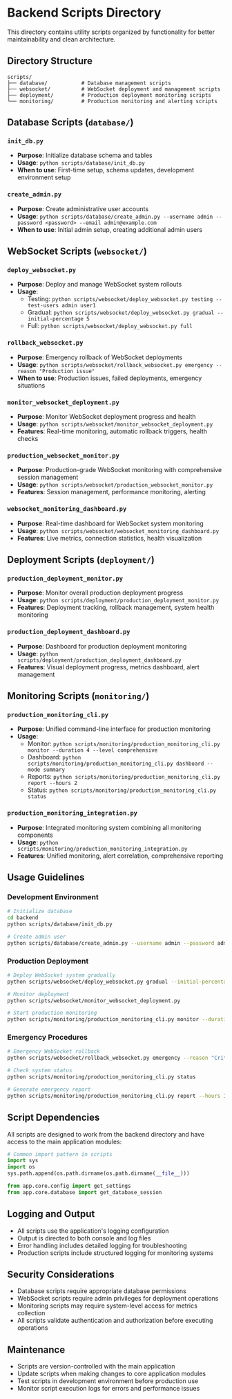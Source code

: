 # Backend Scripts Directory

This directory contains utility scripts organized by functionality for better maintainability and clean architecture.

## Directory Structure

```
scripts/
├── database/           # Database management scripts
├── websocket/          # WebSocket deployment and management scripts
├── deployment/         # Production deployment monitoring scripts
└── monitoring/         # Production monitoring and alerting scripts
```

## Database Scripts (`database/`)

### `init_db.py`
- **Purpose**: Initialize database schema and tables
- **Usage**: `python scripts/database/init_db.py`
- **When to use**: First-time setup, schema updates, development environment setup

### `create_admin.py`
- **Purpose**: Create administrative user accounts
- **Usage**: `python scripts/database/create_admin.py --username admin --password <password> --email admin@example.com`
- **When to use**: Initial admin setup, creating additional admin users

## WebSocket Scripts (`websocket/`)

### `deploy_websocket.py`
- **Purpose**: Deploy and manage WebSocket system rollouts
- **Usage**: 
  - Testing: `python scripts/websocket/deploy_websocket.py testing --test-users admin user1`
  - Gradual: `python scripts/websocket/deploy_websocket.py gradual --initial-percentage 5`
  - Full: `python scripts/websocket/deploy_websocket.py full`

### `rollback_websocket.py`
- **Purpose**: Emergency rollback of WebSocket deployments
- **Usage**: `python scripts/websocket/rollback_websocket.py emergency --reason "Production issue"`
- **When to use**: Production issues, failed deployments, emergency situations

### `monitor_websocket_deployment.py`
- **Purpose**: Monitor WebSocket deployment progress and health
- **Usage**: `python scripts/websocket/monitor_websocket_deployment.py`
- **Features**: Real-time monitoring, automatic rollback triggers, health checks

### `production_websocket_monitor.py`
- **Purpose**: Production-grade WebSocket monitoring with comprehensive session management
- **Usage**: `python scripts/websocket/production_websocket_monitor.py`
- **Features**: Session management, performance monitoring, alerting

### `websocket_monitoring_dashboard.py`
- **Purpose**: Real-time dashboard for WebSocket system monitoring
- **Usage**: `python scripts/websocket/websocket_monitoring_dashboard.py`
- **Features**: Live metrics, connection statistics, health visualization

## Deployment Scripts (`deployment/`)

### `production_deployment_monitor.py`
- **Purpose**: Monitor overall production deployment progress
- **Usage**: `python scripts/deployment/production_deployment_monitor.py`
- **Features**: Deployment tracking, rollback management, system health monitoring

### `production_deployment_dashboard.py`
- **Purpose**: Dashboard for production deployment monitoring
- **Usage**: `python scripts/deployment/production_deployment_dashboard.py`
- **Features**: Visual deployment progress, metrics dashboard, alert management

## Monitoring Scripts (`monitoring/`)

### `production_monitoring_cli.py`
- **Purpose**: Unified command-line interface for production monitoring
- **Usage**: 
  - Monitor: `python scripts/monitoring/production_monitoring_cli.py monitor --duration 4 --level comprehensive`
  - Dashboard: `python scripts/monitoring/production_monitoring_cli.py dashboard --mode summary`
  - Reports: `python scripts/monitoring/production_monitoring_cli.py report --hours 2`
  - Status: `python scripts/monitoring/production_monitoring_cli.py status`

### `production_monitoring_integration.py`
- **Purpose**: Integrated monitoring system combining all monitoring components
- **Usage**: `python scripts/monitoring/production_monitoring_integration.py`
- **Features**: Unified monitoring, alert correlation, comprehensive reporting

## Usage Guidelines

### Development Environment
```bash
# Initialize database
cd backend
python scripts/database/init_db.py

# Create admin user
python scripts/database/create_admin.py --username admin --password admin123 --email admin@localhost
```

### Production Deployment
```bash
# Deploy WebSocket system gradually
python scripts/websocket/deploy_websocket.py gradual --initial-percentage 10 --step-size 10 --step-duration 30

# Monitor deployment
python scripts/websocket/monitor_websocket_deployment.py

# Start production monitoring
python scripts/monitoring/production_monitoring_cli.py monitor --duration 24 --level comprehensive
```

### Emergency Procedures
```bash
# Emergency WebSocket rollback
python scripts/websocket/rollback_websocket.py emergency --reason "Critical production issue"

# Check system status
python scripts/monitoring/production_monitoring_cli.py status

# Generate emergency report
python scripts/monitoring/production_monitoring_cli.py report --hours 1 --format json
```

## Script Dependencies

All scripts are designed to work from the backend directory and have access to the main application modules:

```python
# Common import pattern in scripts
import sys
import os
sys.path.append(os.path.dirname(os.path.dirname(__file__)))

from app.core.config import get_settings
from app.core.database import get_database_session
```

## Logging and Output

- All scripts use the application's logging configuration
- Output is directed to both console and log files
- Error handling includes detailed logging for troubleshooting
- Production scripts include structured logging for monitoring systems

## Security Considerations

- Database scripts require appropriate database permissions
- WebSocket scripts require admin privileges for deployment operations
- Monitoring scripts may require system-level access for metrics collection
- All scripts validate authentication and authorization before executing operations

## Maintenance

- Scripts are version-controlled with the main application
- Update scripts when making changes to core application modules
- Test scripts in development environment before production use
- Monitor script execution logs for errors and performance issues